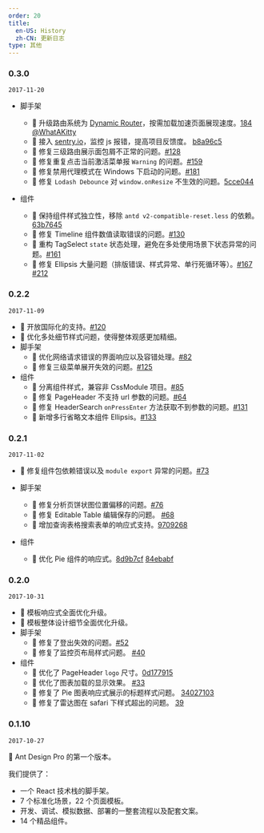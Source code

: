 ```yaml
---
order: 20
title:
  en-US: History 
  zh-CN: 更新日志
type: 其他
---
```


### 0.3.0

`2017-11-20`

- 脚手架
  - 🌟 升级路由系统为 [Dynamic Router](https://pro.ant.design/docs/router-and-nav)，按需加载加速页面展现速度。[184](https://github.com/ant-design/ant-design-pro/pull/184) [@WhatAKitty](https://github.com/WhatAKitty)
  - 🌟 接入 [sentry.io](https://sentry.io/alipay-me/)，监控 js 报错，提高项目反馈度。 [b8a96c5](https://github.com/ant-design/ant-design-pro/commit/b8a96c5b853dc6aca16ec462655a875914292ddb)
  - 🐞 修复三级路由展示面包屑不正常的问题。[#128](https://github.com/ant-design/ant-design-pro/issues/128)
  - 🐞 修复重复点击当前激活菜单报 `Warning` 的问题。[#159](https://github.com/ant-design/ant-design-pro/issues/159)
  - 🐞 修复禁用代理模式在 Windows 下启动的问题。[#181](https://github.com/ant-design/ant-design-pro/issues/181)
  - 🐞 修复 `Lodash Debounce` 对 `window.onResize` 不生效的问题。[5cce044](https://github.com/ant-design/ant-design-pro/commit/5cce044192684535c93a23952ec831529b71f350)

- 组件
  - 🌟 保持组件样式独立性，移除 `antd v2-compatible-reset.less` 的依赖。[63b7645](https://github.com/ant-design/ant-design-pro/commit/63b76456fd8a79f1f08edc0cbf6e00487793e6ce)
  - 🐞 修复 Timeline 组件数值读取错误的问题。[#130](https://github.com/ant-design/ant-design-pro/issues/130)
  - 🐞 重构 TagSelect `state` 状态处理，避免在多处使用场景下状态异常的问题。[#161](https://github.com/ant-design/ant-design-pro/issues/161)
  - 🐞 修复 Ellipsis 大量问题（排版错误、样式异常、单行死循环等）。[#167](https://github.com/ant-design/ant-design-pro/issues/167) [#212](https://github.com/ant-design/ant-design-pro/issues/212)


### 0.2.2

`2017-11-09`

- 🌟 开放国际化的支持。[#120](https://github.com/ant-design/ant-design-pro/issues/120)
- 🌟 优化多处细节样式问题，使得整体观感更加精细。
- 脚手架
  - 🌟 优化网络请求错误的界面响应以及容错处理。[#82](https://github.com/ant-design/ant-design-pro/issues/82)
  - 🐞 修复三级菜单展开失效的问题。[#125](https://github.com/ant-design/ant-design-pro/pull/125)
- 组件
  - 🌟 分离组件样式，兼容非 CssModule 项目。[#85](https://github.com/ant-design/ant-design-pro/issues/85)
  - 🐞 修复 PageHeader 不支持 url 参数的问题。[#64](https://github.com/ant-design/ant-design-pro/issues/64)
  - 🐞 修复 HeaderSearch `onPressEnter` 方法获取不到参数的问题。[#131](https://github.com/ant-design/ant-design-pro/issues/131)
  - 🌟 新增多行省略文本组件 Ellipsis。[#133](https://github.com/ant-design/ant-design-pro/issues/133)

### 0.2.1

`2017-11-02`

- 🐞 修复组件包依赖错误以及 `module export` 异常的问题。[#73](https://github.com/ant-design/ant-design-pro/issues/73)
- 脚手架
  - 🐞 修复分析页饼状图位置偏移的问题。[#76](https://github.com/ant-design/ant-design-pro/issues/76)
  - 🐞 修复 Editable Table 编辑保存的问题。 [#68](https://github.com/ant-design/ant-design-pro/issues/68)
  - 📱 增加查询表格搜索表单的响应式支持。[9709268](https://github.com/ant-design/ant-design-pro/commit/97092686cfbcc69b29b1f038c18b17a98a25d8d5)

- 组件
  - 📱 优化 Pie 组件的响应式。[8d9b7cf](https://github.com/ant-design/ant-design-pro/commit/8d9b7cfd94bc45adb4b26e44ff9ec83ea760dacd) [84ebabf](https://github.com/ant-design/ant-design-pro/commit/84ebabf53daa609c830d331594dd03772bbf3599)


### 0.2.0

`2017-10-31`

- 📱 模板响应式全面优化升级。
- 🌟 模板整体设计细节全面优化升级。
- 脚手架
  - 🐞 修复了登出失效的问题。[#52](https://github.com/ant-design/ant-design-pro/issues/52)
  - 🐞 修复了监控页布局样式问题。 [#40](https://github.com/ant-design/ant-design-pro/issues/40)
- 组件
  - 🌟 优化了 PageHeader `logo` 尺寸。[0d177915](https://github.com/ant-design/ant-design-pro/commit/0d1779157883ad456b5efd0a04f2f50fb65db05c)
  - 🌟 优化了图表加载的显示效果。 [#33](https://github.com/ant-design/ant-design-pro/issues/33)
  - 🐞 修复了 Pie 图表响应式展示的标题样式问题。 [34027103](https://github.com/ant-design/ant-design-pro/issues/33#issuecomment-340271035)
  - 🐞 修复了雷达图在 safari 下样式超出的问题。 [39](https://github.com/ant-design/ant-design-pro/pull/39)

### 0.1.10

`2017-10-27`

💎 Ant Design Pro 的第一个版本。

我们提供了：

- 一个 React 技术栈的脚手架。
- 7 个标准化场景，22 个页面模板。
- 开发、调试、模拟数据、部署的一整套流程以及配套文案。
- 14 个精品组件。
